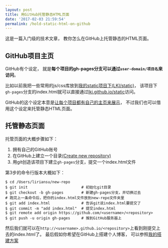 ```yaml
---
layout: post
title: 用GitHub托管静态HTML页面
date: '2017-02-03 21:59:54'
permalink: /hold-static-html-on-github
---
```


这是一篇入门级的技术文章，
教你怎么在GitHub上托管静态的HTML页面。

<!--MORE-->


## GitHub项目主页

GitHub有个设定，
就是**每个项目的gh-pages分支可以通过`user-domain/项目名`来访问**。

比如以前我把一些常用的js/css库放到[我的static项目下(LKI/static)][lki-static]，
该项目下`gh-pages`分支的index.html就可以直接通过[lki.github.io/static][html-static]访问。

GitHub的这个设定本意是[让每个项目都有自己的主页来展示][pages]，
不过我们也可以借用这个设定来托管静态HTML页面。


## 托管静态页面

托管页面的大概步骤如下：

1. 拥有自己的GitHub账号
2. 在GitHub上建立一个目录[(Create new repository)][create-repo]
3. 用git创造该项目下建立`gh-pages`分支，提交一个index.html文件

第3步的命令行版本大概如下：

```
$ cd /Users/liriansu/new-repo
$ git init                        # 初始化git目录
$ git checkout -b gh-pages        # 新建gh-pages分支，并切换过去
# 跑完上一条命令后，把你的index.html文件放到new-repo文件夹里
$ git add index.html              # 告诉git说index.html要提交了
$ git commit -m "add index.html"  # 提交index.html
$ git remote add origin https://github.com/<username>/<repository>
$ git push -u origin gh-pages     # 推到GitHub服务器上
```

然后我们就可以在`http://<username>.github.io/<repository>`上看到刚提交上去的index.html了。
最后假如你希望在GitHub上搭建个人博客，
可以参照[我的搭建方案][build-a-blog]


[build-a-blog]:   /how-this-blog-was-built
[lki-static]:     https://github.com/LKI/static
[html-static]:    /static/
[pages]:          https://pages.github.com/
[create-repo]:    https://github.com/new

